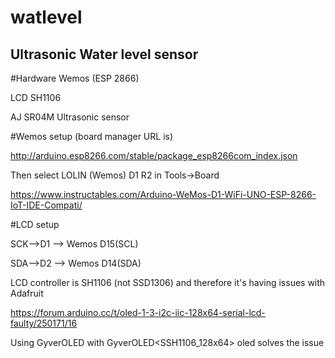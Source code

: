 # watlevel
## Ultrasonic Water level sensor

#Hardware
Wemos (ESP 2866)

LCD SH1106

AJ SR04M Ultrasonic sensor


#Wemos setup
(board manager URL is)

http://arduino.esp8266.com/stable/package_esp8266com_index.json

Then select LOLIN (Wemos) D1 R2 in Tools->Board

https://www.instructables.com/Arduino-WeMos-D1-WiFi-UNO-ESP-8266-IoT-IDE-Compati/


#LCD setup

SCK-->D1 --> Wemos D15(SCL)

SDA-->D2 --> Wemos D14(SDA)

LCD controller is SH1106 (not SSD1306) and therefore it's having issues with Adafruit

https://forum.arduino.cc/t/oled-1-3-i2c-iic-128x64-serial-lcd-faulty/250171/16

Using GyverOLED with GyverOLED<SSH1106_128x64> oled solves the issue
